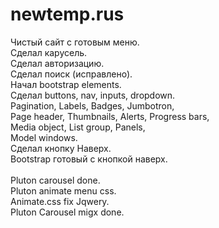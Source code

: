  # newtemp.rus

Чистый сайт с готовым меню.<br>
Сделал карусель.<br>
Сделал авторизацию.<br>
Сделал поиск (исправлено).<br>
Начал bootstrap elements.<br>
Сделал buttons, nav, inputs, dropdown.<br>
Pagination, Labels, Badges, Jumbotron,<br>
Page header, Thumbnails, Alerts, Progress bars,<br>
Media object, List group, Panels,<br>
Model windows.<br>
Сделал кнопку Наверх.<br>
Bootstrap готовый с кнопкой наверх.<br><br>
Pluton carousel done.<br>
Pluton animate menu css.<br>
Animate.css fix Jqwery.<br>
Pluton Carousel migx done.